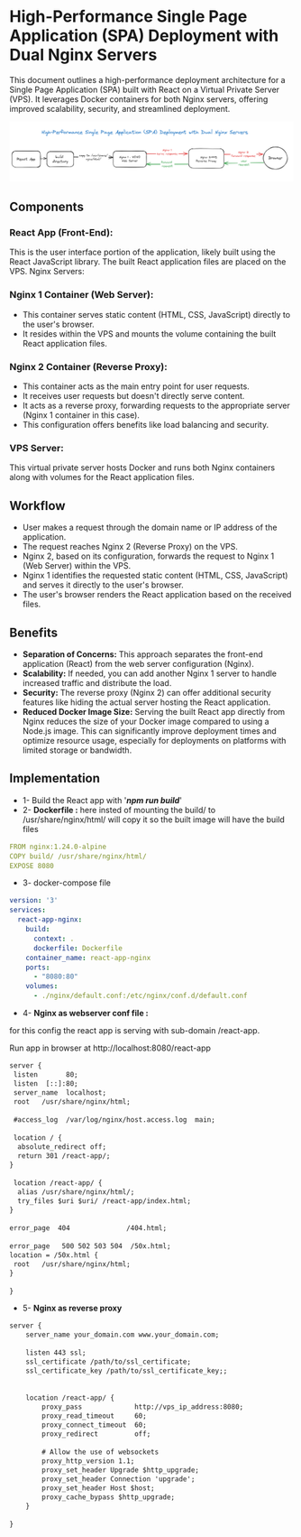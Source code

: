 # High-Performance Single Page Application (SPA) Deployment with Dual Nginx Servers
This document outlines a high-performance deployment architecture for a Single Page Application (SPA) built with React on a Virtual Private Server (VPS). It leverages Docker containers for both Nginx servers, offering improved scalability, security, and streamlined deployment.

![alt text](High-Performance_Single_Page_Application_(SPA)_Deployment_with_Dual_Nginx_Servers.png)


## Components
### React App (Front-End):

This is the user interface portion of the application, likely built using the React JavaScript library.
The built React application files are placed on the VPS.
Nginx Servers:

### Nginx 1 Container (Web Server):
- This container serves static content (HTML, CSS, JavaScript) directly to the user's browser.
- It resides within the VPS and mounts the volume containing the built React application files.

### Nginx 2 Container (Reverse Proxy):
- This container acts as the main entry point for user requests.
- It receives user requests but doesn't directly serve content.
- It acts as a reverse proxy, forwarding requests to the appropriate server (Nginx 1 container in this case).
- This configuration offers benefits like load balancing and security.

### VPS Server:

This virtual private server hosts Docker and runs both Nginx containers along with volumes for the React application files.

## Workflow
- User makes a request through the domain name or IP address of the application.
- The request reaches Nginx 2 (Reverse Proxy) on the VPS.
- Nginx 2, based on its configuration, forwards the request to Nginx 1 (Web Server) within the VPS.
- Nginx 1 identifies the requested static content (HTML, CSS, JavaScript) and serves it directly to the user's browser.
- The user's browser renders the React application based on the received files.
  
## Benefits
- **Separation of Concerns:** This approach separates the front-end application (React) from the web server configuration (Nginx).
- **Scalability:** If needed, you can add another Nginx 1 server to handle increased traffic and distribute the load.
- **Security:** The reverse proxy (Nginx 2) can offer additional security features like hiding the actual server hosting the React application.
- **Reduced Docker Image Size:** Serving the built React app directly from Nginx reduces the size of your Docker image compared to using a Node.js image. This can significantly improve deployment times and optimize resource usage, especially for deployments on platforms with limited storage or bandwidth.

## Implementation
- 1- Build the React app with '**_npm run build_**'
- 2- **Dockerfile :** here insted of mounting the build/ to /usr/share/nginx/html/ will copy it so the built image will have the build files 

```yml
FROM nginx:1.24.0-alpine
COPY build/ /usr/share/nginx/html/
EXPOSE 8080
```
- 3- docker-compose file
```yml
version: '3'
services:
  react-app-nginx:
    build:
      context: .
      dockerfile: Dockerfile
    container_name: react-app-nginx
    ports:
      - "8080:80"
    volumes:
      - ./nginx/default.conf:/etc/nginx/conf.d/default.conf
```
- 4- **Nginx as webserver conf file :** 
  
for this config the react app is serving with sub-domain /react-app.

Run app in browser at http://localhost:8080/react-app
  
```nginx
server {
 listen       80;
 listen  [::]:80;
 server_name  localhost;
 root   /usr/share/nginx/html;

 #access_log  /var/log/nginx/host.access.log  main;

 location / {
  absolute_redirect off;
  return 301 /react-app/;
}

 location /react-app/ {
  alias /usr/share/nginx/html/;
  try_files $uri $uri/ /react-app/index.html;
}

error_page  404              /404.html;

error_page   500 502 503 504  /50x.html;
location = /50x.html {
 root   /usr/share/nginx/html;
}

}
```

- 5- **Nginx as reverse proxy**
```nginx
server {
    server_name your_domain.com www.your_domain.com;

    listen 443 ssl;
    ssl_certificate /path/to/ssl_certificate;
    ssl_certificate_key /path/to/ssl_certificate_key;;


    location /react-app/ { 
        proxy_pass             http://vps_ip_address:8080;
        proxy_read_timeout     60;
        proxy_connect_timeout  60;
        proxy_redirect         off;

        # Allow the use of websockets
        proxy_http_version 1.1;
        proxy_set_header Upgrade $http_upgrade;
        proxy_set_header Connection 'upgrade';
        proxy_set_header Host $host;
        proxy_cache_bypass $http_upgrade;
    }
    
}
```
